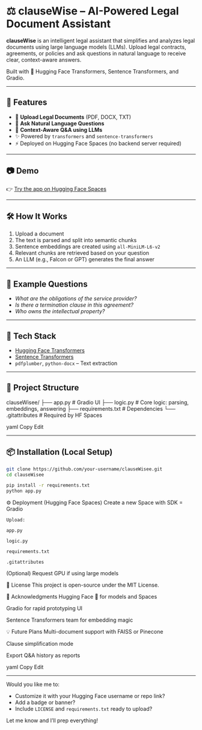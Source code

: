 # ⚖️ clauseWise – AI-Powered Legal Document Assistant

**clauseWise** is an intelligent legal assistant that simplifies and analyzes legal documents using large language models (LLMs). Upload legal contracts, agreements, or policies and ask questions in natural language to receive clear, context-aware answers.

Built with 🤗 Hugging Face Transformers, Sentence Transformers, and Gradio.

---

## 🚀 Features

- 📄 **Upload Legal Documents** (PDF, DOCX, TXT)
- 💬 **Ask Natural Language Questions**
- 🧠 **Context-Aware Q&A using LLMs**
- ✨ Powered by `transformers` and `sentence-transformers`
- ⚡ Deployed on Hugging Face Spaces (no backend server required)

---

## 📷 Demo

👉 [Try the app on Hugging Face Spaces](https://huggingface.co/spaces/your-username/clauseWisee)

---

## 🛠️ How It Works

1. Upload a document
2. The text is parsed and split into semantic chunks
3. Sentence embeddings are created using `all-MiniLM-L6-v2`
4. Relevant chunks are retrieved based on your question
5. An LLM (e.g., Falcon or GPT) generates the final answer

---

## 🧪 Example Questions

- *What are the obligations of the service provider?*
- *Is there a termination clause in this agreement?*
- *Who owns the intellectual property?*

---

## 🧱 Tech Stack


- [Hugging Face Transformers](https://huggingface.co/transformers/)
- [Sentence Transformers](https://www.sbert.net/)
- `pdfplumber`, `python-docx` – Text extraction

---

## 📂 Project Structure

clauseWisee/
├── app.py # Gradio UI
├── logic.py # Core logic: parsing, embeddings, answering
├── requirements.txt # Dependencies
└── .gitattributes # Required by HF Spaces

yaml
Copy
Edit

---

## 📦 Installation (Local Setup)

```bash
git clone https://github.com/your-username/clauseWisee.git
cd clauseWisee

pip install -r requirements.txt
python app.py
```
⚙️ Deployment (Hugging Face Spaces)
Create a new Space with SDK = Gradio
```
Upload:

app.py

logic.py

requirements.txt

.gitattributes
```
(Optional) Request GPU if using large models

📄 License
This project is open-source under the MIT License.

🙌 Acknowledgments
Hugging Face 🤗 for models and Spaces

Gradio for rapid prototyping UI

Sentence Transformers team for embedding magic

💡 Future Plans
Multi-document support with FAISS or Pinecone

Clause simplification mode

Export Q&A history as reports

yaml
Copy
Edit

---

Would you like me to:
- Customize it with your Hugging Face username or repo link?
- Add a badge or banner?
- Include `LICENSE` and `requirements.txt` ready to upload?

Let me know and I’ll prep everything!
